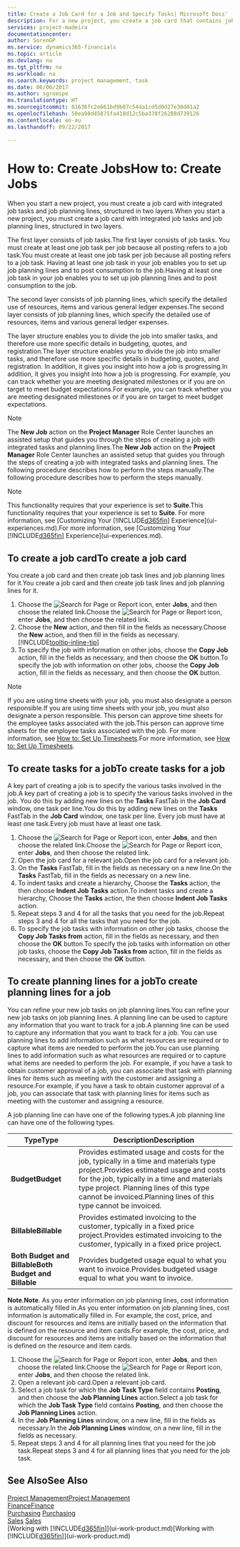 ```yaml
---
title: Create a Job Card for a Job and Specify Tasks| Microsoft Docs'
description: For a new project, you create a job card that contains job tasks and planning lines, to help you manage progress and budgets.
services: project-madeira
documentationcenter: 
author: SorenGP
ms.service: dynamics365-financials
ms.topic: article
ms.devlang: na
ms.tgt_pltfrm: na
ms.workload: na
ms.search.keywords: project management, task
ms.date: 06/06/2017
ms.author: sgroespe
ms.translationtype: HT
ms.sourcegitcommit: 81636fc2e661bd9b07c54da1cd5d0d27e30d01a2
ms.openlocfilehash: 50ea98d45875fa418d12c5ba378f26208d739126
ms.contentlocale: en-au
ms.lasthandoff: 09/22/2017

---
```

# <a name="how-to-create-jobs"></a><span data-ttu-id="8434c-103">How to: Create Jobs</span><span class="sxs-lookup"><span data-stu-id="8434c-103">How to: Create Jobs</span></span>
<span data-ttu-id="8434c-104">When you start a new project, you must create a job card with integrated job tasks and job planning lines, structured in two layers.</span><span class="sxs-lookup"><span data-stu-id="8434c-104">When you start a new project, you must create a job card with integrated job tasks and job planning lines, structured in two layers.</span></span>  

<span data-ttu-id="8434c-105">The first layer consists of job tasks.</span><span class="sxs-lookup"><span data-stu-id="8434c-105">The first layer consists of job tasks.</span></span> <span data-ttu-id="8434c-106">You must create at least one job task per job because all posting refers to a job task.</span><span class="sxs-lookup"><span data-stu-id="8434c-106">You must create at least one job task per job because all posting refers to a job task.</span></span> <span data-ttu-id="8434c-107">Having at least one job task in your job enables you to set up job planning lines and to post consumption to the job.</span><span class="sxs-lookup"><span data-stu-id="8434c-107">Having at least one job task in your job enables you to set up job planning lines and to post consumption to the job.</span></span>

<span data-ttu-id="8434c-108">The second layer consists of job planning lines, which specify the detailed use of resources, items and various general ledger expenses.</span><span class="sxs-lookup"><span data-stu-id="8434c-108">The second layer consists of job planning lines, which specify the detailed use of resources, items and various general ledger expenses.</span></span>

<span data-ttu-id="8434c-109">The layer structure enables you to divide the job into smaller tasks, and therefore use more specific details in budgeting, quotes, and registration.</span><span class="sxs-lookup"><span data-stu-id="8434c-109">The layer structure enables you to divide the job into smaller tasks, and therefore use more specific details in budgeting, quotes, and registration.</span></span> <span data-ttu-id="8434c-110">In addition, it gives you insight into how a job is progressing.</span><span class="sxs-lookup"><span data-stu-id="8434c-110">In addition, it gives you insight into how a job is progressing.</span></span> <span data-ttu-id="8434c-111">For example, you can track whether you are meeting designated milestones or if you are on target to meet budget expectations.</span><span class="sxs-lookup"><span data-stu-id="8434c-111">For example, you can track whether you are meeting designated milestones or if you are on target to meet budget expectations.</span></span>

> [!NOTE]  
>   <span data-ttu-id="8434c-112">The **New Job** action on the **Project Manager** Role Center launches an assisted setup that guides you through the steps of creating a job with integrated tasks and planning lines.</span><span class="sxs-lookup"><span data-stu-id="8434c-112">The **New Job** action on the **Project Manager** Role Center launches an assisted setup that guides you through the steps of creating a job with integrated tasks and planning lines.</span></span> <span data-ttu-id="8434c-113">The following procedure describes how to perform the steps manually.</span><span class="sxs-lookup"><span data-stu-id="8434c-113">The following procedure describes how to perform the steps manually.</span></span>

> [!NOTE]  
>   <span data-ttu-id="8434c-114">This functionality requires that your experience is set to **Suite**.</span><span class="sxs-lookup"><span data-stu-id="8434c-114">This functionality requires that your experience is set to **Suite**.</span></span> <span data-ttu-id="8434c-115">For more information, see [Customizing Your [!INCLUDE[d365fin](includes/d365fin_md.md)] Experience](ui-experiences.md).</span><span class="sxs-lookup"><span data-stu-id="8434c-115">For more information, see [Customizing Your [!INCLUDE[d365fin](includes/d365fin_md.md)] Experience](ui-experiences.md).</span></span>

## <a name="to-create-a-job-card"></a><span data-ttu-id="8434c-116">To create a job card</span><span class="sxs-lookup"><span data-stu-id="8434c-116">To create a job card</span></span>
<span data-ttu-id="8434c-117">You create a job card and then create job task lines and job planning lines for it.</span><span class="sxs-lookup"><span data-stu-id="8434c-117">You create a job card and then create job task lines and job planning lines for it.</span></span>

1. <span data-ttu-id="8434c-118">Choose the ![Search for Page or Report](media/ui-search/search_small.png "Search for Page or Report icon") icon, enter **Jobs**, and then choose the related link.</span><span class="sxs-lookup"><span data-stu-id="8434c-118">Choose the ![Search for Page or Report](media/ui-search/search_small.png "Search for Page or Report icon") icon, enter **Jobs**, and then choose the related link.</span></span>  
2. <span data-ttu-id="8434c-119">Choose the **New** action, and then fill in the fields as necessary.</span><span class="sxs-lookup"><span data-stu-id="8434c-119">Choose the **New** action, and then fill in the fields as necessary.</span></span> [!INCLUDE[tooltip-inline-tip](includes/tooltip-inline-tip_md.md)]
3. <span data-ttu-id="8434c-120">To specify the job with information on other jobs, choose the **Copy Job** action, fill in the fields as necessary, and then choose the **OK** button.</span><span class="sxs-lookup"><span data-stu-id="8434c-120">To specify the job with information on other jobs, choose the **Copy Job** action, fill in the fields as necessary, and then choose the **OK** button.</span></span>

> [!NOTE]  
>   <span data-ttu-id="8434c-121">If you are using time sheets with your job, you must also designate a person responsible.</span><span class="sxs-lookup"><span data-stu-id="8434c-121">If you are using time sheets with your job, you must also designate a person responsible.</span></span> <span data-ttu-id="8434c-122">This person can approve time sheets for the employee tasks associated with the job.</span><span class="sxs-lookup"><span data-stu-id="8434c-122">This person can approve time sheets for the employee tasks associated with the job.</span></span> <span data-ttu-id="8434c-123">For more information, see [How to: Set Up Timesheets](projects-how-setup-time-sheets.md).</span><span class="sxs-lookup"><span data-stu-id="8434c-123">For more information, see [How to: Set Up Timesheets](projects-how-setup-time-sheets.md).</span></span>

## <a name="to-create-tasks-for-a-job"></a><span data-ttu-id="8434c-124">To create tasks for a job</span><span class="sxs-lookup"><span data-stu-id="8434c-124">To create tasks for a job</span></span>
<span data-ttu-id="8434c-125">A key part of creating a job is to specify the various tasks involved in the job.</span><span class="sxs-lookup"><span data-stu-id="8434c-125">A key part of creating a job is to specify the various tasks involved in the job.</span></span> <span data-ttu-id="8434c-126">You do this by adding new lines on the **Tasks** FastTab in the **Job Card** window, one task per line.</span><span class="sxs-lookup"><span data-stu-id="8434c-126">You do this by adding new lines on the **Tasks** FastTab in the **Job Card** window, one task per line.</span></span> <span data-ttu-id="8434c-127">Every job must have at least one task.</span><span class="sxs-lookup"><span data-stu-id="8434c-127">Every job must have at least one task.</span></span>

1. <span data-ttu-id="8434c-128">Choose the ![Search for Page or Report](media/ui-search/search_small.png "Search for Page or Report icon") icon, enter **Jobs**, and then choose the related link.</span><span class="sxs-lookup"><span data-stu-id="8434c-128">Choose the ![Search for Page or Report](media/ui-search/search_small.png "Search for Page or Report icon") icon, enter **Jobs**, and then choose the related link.</span></span>
2. <span data-ttu-id="8434c-129">Open the job card for a relevant job.</span><span class="sxs-lookup"><span data-stu-id="8434c-129">Open the job card for a relevant job.</span></span>
3. <span data-ttu-id="8434c-130">On the **Tasks** FastTab, fill in the fields as necessary on a new line.</span><span class="sxs-lookup"><span data-stu-id="8434c-130">On the **Tasks** FastTab, fill in the fields as necessary on a new line.</span></span>
4. <span data-ttu-id="8434c-131">To indent tasks and create a hierarchy, Choose the **Tasks** action, the then choose **Indent Job Tasks** action.</span><span class="sxs-lookup"><span data-stu-id="8434c-131">To indent tasks and create a hierarchy, Choose the **Tasks** action, the then choose **Indent Job Tasks** action.</span></span>
5. <span data-ttu-id="8434c-132">Repeat steps 3 and 4 for all the tasks that you need for the job.</span><span class="sxs-lookup"><span data-stu-id="8434c-132">Repeat steps 3 and 4 for all the tasks that you need for the job.</span></span>
6. <span data-ttu-id="8434c-133">To specify the job tasks with information on other job tasks, choose the **Copy Job Tasks from** action, fill in the fields as necessary, and then choose the **OK** button.</span><span class="sxs-lookup"><span data-stu-id="8434c-133">To specify the job tasks with information on other job tasks, choose the **Copy Job Tasks from** action, fill in the fields as necessary, and then choose the **OK** button.</span></span>

## <a name="to-create-planning-lines-for-a-job"></a><span data-ttu-id="8434c-134">To create planning lines for a job</span><span class="sxs-lookup"><span data-stu-id="8434c-134">To create planning lines for a job</span></span>
<span data-ttu-id="8434c-135">You can refine your new job tasks on job planning lines.</span><span class="sxs-lookup"><span data-stu-id="8434c-135">You can refine your new job tasks on job planning lines.</span></span> <span data-ttu-id="8434c-136">A planning line can be used to capture any information that you want to track for a job.</span><span class="sxs-lookup"><span data-stu-id="8434c-136">A planning line can be used to capture any information that you want to track for a job.</span></span> <span data-ttu-id="8434c-137">You can use planning lines to add information such as what resources are required or to capture what items are needed to perform the job.</span><span class="sxs-lookup"><span data-stu-id="8434c-137">You can use planning lines to add information such as what resources are required or to capture what items are needed to perform the job.</span></span> <span data-ttu-id="8434c-138">For example, if you have a task to obtain customer approval of a job, you can associate that task with planning lines for items such as meeting with the customer and assigning a resource.</span><span class="sxs-lookup"><span data-stu-id="8434c-138">For example, if you have a task to obtain customer approval of a job, you can associate that task with planning lines for items such as meeting with the customer and assigning a resource.</span></span>  

<span data-ttu-id="8434c-139">A job planning line can have one of the following types.</span><span class="sxs-lookup"><span data-stu-id="8434c-139">A job planning line can have one of the following types.</span></span>  

| <span data-ttu-id="8434c-140">Type</span><span class="sxs-lookup"><span data-stu-id="8434c-140">Type</span></span> | <span data-ttu-id="8434c-141">Description</span><span class="sxs-lookup"><span data-stu-id="8434c-141">Description</span></span> |
| --- | --- |
| <span data-ttu-id="8434c-142">**Budget**</span><span class="sxs-lookup"><span data-stu-id="8434c-142">**Budget**</span></span> |<span data-ttu-id="8434c-143">Provides estimated usage and costs for the job, typically in a time and materials type project.</span><span class="sxs-lookup"><span data-stu-id="8434c-143">Provides estimated usage and costs for the job, typically in a time and materials type project.</span></span> <span data-ttu-id="8434c-144">Planning lines of this type cannot be invoiced.</span><span class="sxs-lookup"><span data-stu-id="8434c-144">Planning lines of this type cannot be invoiced.</span></span> |
| <span data-ttu-id="8434c-145">**Billable**</span><span class="sxs-lookup"><span data-stu-id="8434c-145">**Billable**</span></span> |<span data-ttu-id="8434c-146">Provides estimated invoicing to the customer, typically in a fixed price project.</span><span class="sxs-lookup"><span data-stu-id="8434c-146">Provides estimated invoicing to the customer, typically in a fixed price project.</span></span> |
| <span data-ttu-id="8434c-147">**Both Budget and Billable**</span><span class="sxs-lookup"><span data-stu-id="8434c-147">**Both Budget and Billable**</span></span> |<span data-ttu-id="8434c-148">Provides budgeted usage equal to what you want to invoice.</span><span class="sxs-lookup"><span data-stu-id="8434c-148">Provides budgeted usage equal to what you want to invoice.</span></span> |

<span data-ttu-id="8434c-149">**Note**.</span><span class="sxs-lookup"><span data-stu-id="8434c-149">**Note**.</span></span> <span data-ttu-id="8434c-150">As you enter information on job planning lines, cost information is automatically filled in.</span><span class="sxs-lookup"><span data-stu-id="8434c-150">As you enter information on job planning lines, cost information is automatically filled in.</span></span> <span data-ttu-id="8434c-151">For example, the cost, price, and discount for resources and items are initially based on the information that is defined on the resource and item cards.</span><span class="sxs-lookup"><span data-stu-id="8434c-151">For example, the cost, price, and discount for resources and items are initially based on the information that is defined on the resource and item cards.</span></span>

1. <span data-ttu-id="8434c-152">Choose the ![Search for Page or Report](media/ui-search/search_small.png "Search for Page or Report icon") icon, enter **Jobs**, and then choose the related link.</span><span class="sxs-lookup"><span data-stu-id="8434c-152">Choose the ![Search for Page or Report](media/ui-search/search_small.png "Search for Page or Report icon") icon, enter **Jobs**, and then choose the related link.</span></span>
2. <span data-ttu-id="8434c-153">Open a relevant job card.</span><span class="sxs-lookup"><span data-stu-id="8434c-153">Open a relevant job card.</span></span>
3. <span data-ttu-id="8434c-154">Select a job task for which the **Job Task Type** field contains **Posting**, and then choose the **Job Planning Lines** action.</span><span class="sxs-lookup"><span data-stu-id="8434c-154">Select a job task for which the **Job Task Type** field contains **Posting**, and then choose the **Job Planning Lines** action.</span></span>  
4. <span data-ttu-id="8434c-155">In the **Job Planning Lines** window, on a new line, fill in the fields as necessary.</span><span class="sxs-lookup"><span data-stu-id="8434c-155">In the **Job Planning Lines** window, on a new line, fill in the fields as necessary.</span></span>
5. <span data-ttu-id="8434c-156">Repeat steps 3 and 4 for all planning lines that you need for the job task.</span><span class="sxs-lookup"><span data-stu-id="8434c-156">Repeat steps 3 and 4 for all planning lines that you need for the job task.</span></span>

## <a name="see-also"></a><span data-ttu-id="8434c-157">See Also</span><span class="sxs-lookup"><span data-stu-id="8434c-157">See Also</span></span>
[<span data-ttu-id="8434c-158">Project Management</span><span class="sxs-lookup"><span data-stu-id="8434c-158">Project Management</span></span>](projects-manage-projects.md)  
[<span data-ttu-id="8434c-159">Finance</span><span class="sxs-lookup"><span data-stu-id="8434c-159">Finance</span></span>](finance.md)  
<span data-ttu-id="8434c-160">[Purchasing](purchasing-manage-purchasing.md)       </span><span class="sxs-lookup"><span data-stu-id="8434c-160">[Purchasing](purchasing-manage-purchasing.md)       </span></span>  
<span data-ttu-id="8434c-161">[Sales](sales-manage-sales.md)    </span><span class="sxs-lookup"><span data-stu-id="8434c-161">[Sales](sales-manage-sales.md)    </span></span>  
<span data-ttu-id="8434c-162">[Working with [!INCLUDE[d365fin](includes/d365fin_md.md)]](ui-work-product.md)</span><span class="sxs-lookup"><span data-stu-id="8434c-162">[Working with [!INCLUDE[d365fin](includes/d365fin_md.md)]](ui-work-product.md)</span></span>  

